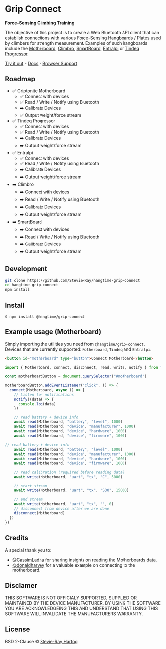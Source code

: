 # Grip Connect

**Force-Sensing Climbing Training**

The objective of this project is to create a Web Bluetooth API client that can establish connections with various
Force-Sensing Hangboards / Plates used by climbers for strength measurement. Examples of such hangboards include the
[Motherboard](https://griptonite.io/shop/motherboard/), [Climbro](https://climbro.com/),
[SmartBoard](https://www.smartboard-climbing.com/), [Entralpi](https://entralpi.com/) or
[Tindeq Progressor](https://tindeq.com/)

[Try it out](https://grip-connect.vercel.app/) - [Docs](https://stevie-ray.github.io/hangtime-grip-connect/) -
[Browser Support](https://caniuse.com/web-bluetooth)

## Roadmap

- ✅ Griptonite Motherboard
  - ✅️ Connect with devices
  - ✅️ Read / Write / Notify using Bluetooth
  - ➡️ Calibrate Devices
  - ✅️ Output weight/force stream
- ✅ Tindeq Progressor
  - ✅️ Connect with devices
  - ✅️ Read / Write / Notify using Bluetooth
  - ➡️ Calibrate Devices
  - ➡️ Output weight/force stream
- ✅ Entralpi
  - ✅️ Connect with devices
  - ✅️ Read / Write / Notify using Bluetooth
  - ➡️ Calibrate Devices
  - ➡️ Output weight/force stream
- ➡️ Climbro
  - ➡️ Connect with devices
  - ➡️ Read / Write / Notify using Bluetooth
  - ➡️ Calibrate Devices
  - ➡️ Output weight/force stream
- ➡️ SmartBoard
  - ➡️ Connect with devices
  - ➡️ Read / Write / Notify using Bluetooth
  - ➡️ Calibrate Devices
  - ➡️ Output weight/force stream

## Development

```bash
git clone https://github.com/Stevie-Ray/hangtime-grip-connect
cd hangtime-grip-connect
npm install
```

## Install

```sh [npm]
$ npm install @hangtime/grip-connect
```

## Example usage (Motherboard)

Simply importing the utilities you need from `@hangtime/grip-connect`. Devices that are currently supported:
`Motherboard`, `Tindeq` and `Entralpi`.

```html
<button id="motherboard" type="button">Connect Motherboard</button>
```

```js
import { Motherboard, connect, disconnect, read, write, notify } from "@hangtime/grip-connect"

const motherboardButton = document.querySelector("#motherboard")

motherboardButton.addEventListener("click", () => {
  connect(Motherboard, async () => {
    // Listen for notifications
    notify((data) => {
      console.log(data)
    })

    // read battery + device info
    await read(Motherboard, "battery", "level", 1000)
    await read(Motherboard, "device", "manufacturer", 1000)
    await read(Motherboard, "device", "hardware", 1000)
    await read(Motherboard, "device", "firmware", 1000)

// read battery + device info
    await read(Motherboard, "battery", "level", 1000)
    await read(Motherboard, "device", "manufacturer", 1000)
    await read(Motherboard, "device", "hardware", 1000)
    await read(Motherboard, "device", "firmware", 1000)

    // read calibration (required before reading data)
    await write(Motherboard, "uart", "tx", "C", 5000)

    // start stream
    await write(Motherboard, "uart", "tx", "S30", 15000)

    // end stream
    await write(Motherboard, "uart", "tx", "", 0)
    // disconnect from device after we are done
    disconnect(Motherboard)
  })
})
```

## Credits

A special thank you to:

- [@CassimLadha](https://github.com/CassimLadha) for sharing insights on reading the Motherboards data.
- [@donaldharvey](https://github.com/donaldharvey) for a valuable example on connecting to the motherboard.

## Disclamer

THIS SOFTWARE IS NOT OFFICIALY SUPPORTED, SUPPLIED OR MAINTAINED BY THE DEVICE MANUFACTURER. BY USING THE SOFTWARE YOU
ARE ACKNOWLEDGEING THIS AND UNDERSTAND THAT USING THIS SOFTWARE WILL INVALIDATE THE MANUFACTURERS WARRANTY.

## License

BSD 2-Clause © [Stevie-Ray Hartog](https://github.com/Stevie-Ray)
